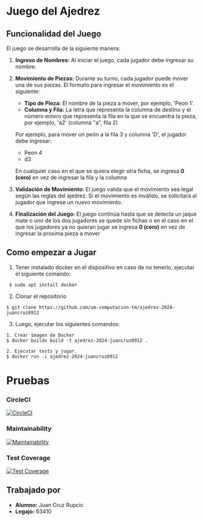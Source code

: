 # Juego del Ajedrez

## Funcionalidad del Juego

El juego se desarrolla de la siguiente manera:

1. **Ingreso de Nombres:**
   Al iniciar el juego, cada jugador debe ingresar su nombre.

2. **Movimiento de Piezas:**
   Durante su turno, cada jugador puede mover una de sus piezas. El formato para ingresar el movimiento es el siguiente:
   - **Tipo de Pieza:** El nombre de la pieza a mover, por ejemplo, 'Peon 1'.
   - **Columna y Fila:** La letra que representa la columna de destino y el número entero que representa la fila en la que se encuentra la pieza, por ejemplo, 'a2' (columna "a", fila 2)

   Por ejemplo, para mover un peón a la fila 3 y columna 'D', el jugador debe ingresar: 
   - Peon 4
   - d3
   
    En cualquier caso en el que se quiera elegir otra ficha, se ingresa **0 (cero)** en vez de ingresar la fila y la columna

3. **Validación de Movimiento:**
El juego valida que el movimiento sea legal según las reglas del ajedrez. Si el movimiento es inválido, se solicitará al jugador que ingrese un nuevo movimiento.

4. **Finalización del Juego:**
El juego continúa hasta que se detecta un jaque mate o uno de los dos jugadores se quede sin fichas o en el caso en el que los jugadores ya no quieran jugar se ingresa **0 (cero)** en vez de ingresar la proxima pieza a mover

## Como empezar a Jugar
1. Tener instalado docker en el dispositivo
 en caso de no tenerlo, ejecutar el siguiente comando:
```
 $ sudo apt install docker
```

2. Clonar el repositorio
```
$ git clone https://github.com/um-computacion-tm/ajedrez-2024-juancruz0912
```

3. Luego, ejecutar los siguientes comandos:
 ```
1. Crear imagen de Docker
$ docker buildx build -t ajedrez-2024-juancruz0912 .

2. Ejecutar tests y jugar.
$ docker run -i ajedrez-2024-juancruz0912
 ```

# Pruebas
### CircleCI 
[![CircleCI](https://dl.circleci.com/status-badge/img/gh/um-computacion-tm/ajedrez-2024-juancruz0912/tree/main.svg?style=svg)](https://dl.circleci.com/status-badge/redirect/gh/um-computacion-tm/ajedrez-2024-juancruz0912/tree/main)

### Maintainability
[![Maintainability](https://api.codeclimate.com/v1/badges/5d63cfc20b1b40812bfd/maintainability)](https://codeclimate.com/github/um-computacion-tm/ajedrez-2024-juancruz0912/maintainability)

### Test Coverage
[![Test Coverage](https://api.codeclimate.com/v1/badges/5d63cfc20b1b40812bfd/test_coverage)](https://codeclimate.com/github/um-computacion-tm/ajedrez-2024-juancruz0912/test_coverage)

## Trabajado por
- **Alumno:**
 Juan Cruz Rupcic
- **Legajo:** 
 63410

